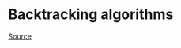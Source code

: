 # Backtracking algorithms
[Source](https://github.com/TheAlgorithms/Javascript/blob/master/Backtracking/)

